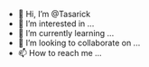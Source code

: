 - 👋 Hi, I’m @Tasarick
- 👀 I’m interested in ...
- 🌱 I’m currently learning ...
- 💞️ I’m looking to collaborate on ...
- 📫 How to reach me ...

<!---
Tasarick/Tasarick is a ✨ special ✨ repository because its `README.md` (this file) appears on your GitHub profile.
You can click the Preview link to take a look at your changes.
--->
